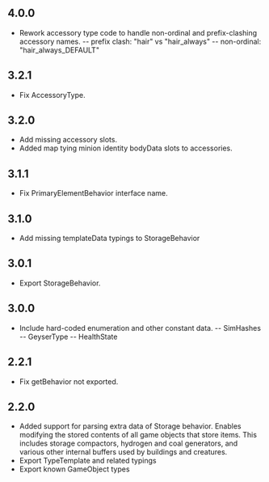## 4.0.0

- Rework accessory type code to handle non-ordinal and prefix-clashing accessory names.
  -- prefix clash: "hair" vs "hair_always"
  -- non-ordinal: "hair_always_DEFAULT"

## 3.2.1

- Fix AccessoryType.

## 3.2.0

- Add missing accessory slots.
- Added map tying minion identity bodyData slots to accessories.

## 3.1.1

- Fix PrimaryElementBehavior interface name.

## 3.1.0

- Add missing templateData typings to StorageBehavior

## 3.0.1

- Export StorageBehavior.

## 3.0.0

- Include hard-coded enumeration and other constant data.
  -- SimHashes
  -- GeyserType
  -- HealthState

## 2.2.1

- Fix getBehavior not exported.

## 2.2.0

- Added support for parsing extra data of Storage behavior.
  Enables modifying the stored contents of all game objects that store items. This includes storage compactors, hydrogen and coal generators, and various other internal buffers used by buildings and creatures.
- Export TypeTemplate and related typings
- Export known GameObject types

